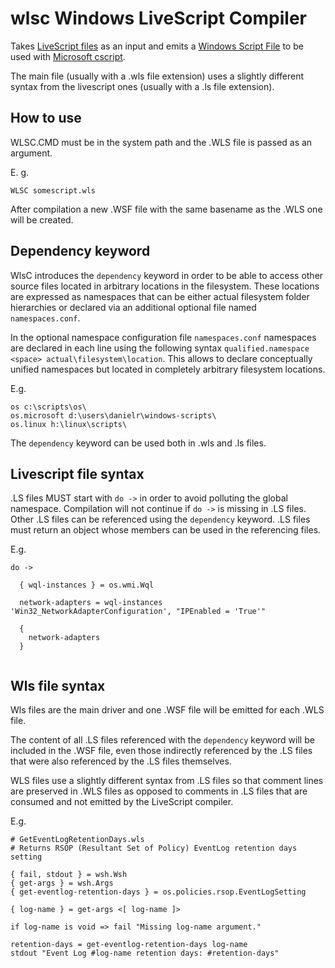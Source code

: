 # wlsc Windows LiveScript Compiler

Takes [LiveScript files](https://livescript.net/) as an input and emits a [Windows Script File](https://en.wikipedia.org/wiki/Windows_Script_File) to be used with [Microsoft cscript](https://learn.microsoft.com/en-us/windows-server/administration/windows-commands/cscript).

The main file (usually with a .wls file extension) uses a slightly different syntax from the livescript ones (usually with a .ls file extension).

## How to use

WLSC.CMD must be in the system path and the .WLS file is passed as an argument.

E. g.

```
WLSC somescript.wls
```

After compilation a new .WSF file with the same basename as the .WLS one will be created.

## Dependency keyword

WlsC introduces the `dependency` keyword in order to be able to access other source files located in arbitrary locations in the filesystem. These locations are expressed as namespaces that can be either actual filesystem folder hierarchies or declared via an additional optional file named `namespaces.conf`.

In the optional namespace configuration file `namespaces.conf` namespaces are declared in each line using the following syntax `qualified.namespace <space> actual\filesystem\location`. This allows to declare conceptually unified namespaces but located in completely arbitrary filesystem locations.

E.g.

```
os c:\scripts\os\
os.microsoft d:\users\danielr\windows-scripts\
os.linux h:\linux\scripts\
```

The `dependency` keyword can be used both in .wls and .ls files.

## Livescript file syntax

.LS files MUST start with `do ->` in order to avoid polluting the global namespace. Compilation will not continue if `do ->` is missing in .LS files.
Other .LS files can be referenced using the `dependency` keyword.
.LS files must return an object whose members can be used in the referencing files.

E.g.

```
do ->
  
  { wql-instances } = os.wmi.Wql
  
  network-adapters = wql-instances 'Win32_NetworkAdapterConfiguration', "IPEnabled = 'True'"
  
  {
    network-adapters
  }
  
```

## Wls file syntax

Wls files are the main driver and one .WSF file will be emitted for each .WLS file.

The content of all .LS files referenced with the `dependency` keyword will be included in the .WSF file, even those indirectly  referenced by the .LS files that were also referenced by the .LS files themselves.

WLS files use a slightly different syntax from .LS files so that comment lines are preserved in .WLS files as opposed to comments in .LS files that are consumed and not emitted by the LiveScript compiler.

E.g.

```
# GetEventLogRetentionDays.wls
# Returns RSOP (Resultant Set of Policy) EventLog retention days setting

{ fail, stdout } = wsh.Wsh
{ get-args } = wsh.Args
{ get-eventlog-retention-days } = os.policies.rsop.EventLogSetting

{ log-name } = get-args <[ log-name ]>

if log-name is void => fail "Missing log-name argument."

retention-days = get-eventlog-retention-days log-name
stdout "Event Log #log-name retention days: #retention-days"

```
